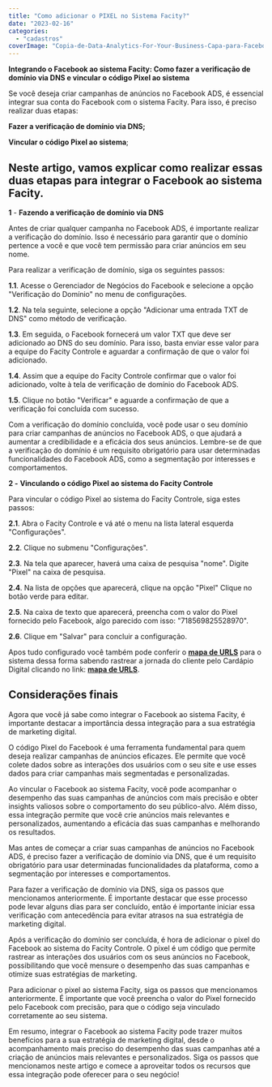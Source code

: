 ```yaml
---
title: "Como adicionar o PIXEL no Sistema Facity?"
date: "2023-02-16"
categories: 
  - "cadastros"
coverImage: "Copia-de-Data-Analytics-For-Your-Business-Capa-para-Facebook-1640-×-724-px.png"
---
```


**Integrando o Facebook ao sistema Facity: Como fazer a verificação de domínio via DNS e vincular o código Pixel ao sistema**

Se você deseja criar campanhas de anúncios no Facebook ADS, é essencial integrar sua conta do Facebook com o sistema Facity. Para isso, é preciso realizar duas etapas:

**Fazer a verificação de domínio via DNS;**

**Vincular o código Pixel ao sistema**;

## **Neste artigo, vamos explicar como realizar essas duas etapas para integrar o Facebook ao sistema Facity.**

**1** \- **Fazendo a verificação de domínio via DNS**

Antes de criar qualquer campanha no Facebook ADS, é importante realizar a verificação do domínio. Isso é necessário para garantir que o domínio pertence a você e que você tem permissão para criar anúncios em seu nome.

Para realizar a verificação de domínio, siga os seguintes passos:

**1.1**. Acesse o Gerenciador de Negócios do Facebook e selecione a opção "Verificação do Domínio" no menu de configurações.

**1.2**. Na tela seguinte, selecione a opção "Adicionar uma entrada TXT de DNS" como método de verificação.

**1.3**. Em seguida, o Facebook fornecerá um valor TXT que deve ser adicionado ao DNS do seu domínio. Para isso, basta enviar esse valor para a equipe do Facity Controle e aguardar a confirmação de que o valor foi adicionado.

**1.4**. Assim que a equipe do Facity Controle confirmar que o valor foi adicionado, volte à tela de verificação de domínio do Facebook ADS.

**1.5**. Clique no botão "Verificar" e aguarde a confirmação de que a verificação foi concluída com sucesso.

Com a verificação do domínio concluída, você pode usar o seu domínio para criar campanhas de anúncios no Facebook ADS, o que ajudará a aumentar a credibilidade e a eficácia dos seus anúncios. Lembre-se de que a verificação do domínio é um requisito obrigatório para usar determinadas funcionalidades do Facebook ADS, como a segmentação por interesses e comportamentos.

**2 -** **Vinculando o código Pixel ao sistema do Facity Controle**

Para vincular o código Pixel ao sistema do Facity Controle, siga estes passos:

**2.1**. Abra o Facity Controle e vá até o menu na lista lateral esquerda "Configurações".

**2.2**. Clique no submenu "Configurações".

**2.3**. Na tela que aparecer, haverá uma caixa de pesquisa "nome". Digite "Pixel" na caixa de pesquisa.

**2.4**. Na lista de opções que aparecerá, clique na opção "Pixel" Clique no botão verde para editar.

**2.5**. Na caixa de texto que aparecerá, preencha com o valor do Pixel fornecido pelo Facebook, algo parecido com isso: "718569825528970".

**2.6**. Clique em "Salvar" para concluir a configuração.  
  
  
Apos tudo configurado você também pode conferir o **[mapa de URLS](https://blog.facity.com.br/mapa-de-urls-para-facebook-pixel/)** para o sistema dessa forma sabendo rastrear a jornada do cliente pelo Cardápio Digital clicando no link: **[mapa de URLS](https://blog.facity.com.br/mapa-de-urls-para-facebook-pixel/)**.

## Considerações finais

Agora que você já sabe como integrar o Facebook ao sistema Facity, é importante destacar a importância dessa integração para a sua estratégia de marketing digital.

O código Pixel do Facebook é uma ferramenta fundamental para quem deseja realizar campanhas de anúncios eficazes. Ele permite que você colete dados sobre as interações dos usuários com o seu site e use esses dados para criar campanhas mais segmentadas e personalizadas.

Ao vincular o Facebook ao sistema Facity, você pode acompanhar o desempenho das suas campanhas de anúncios com mais precisão e obter insights valiosos sobre o comportamento do seu público-alvo. Além disso, essa integração permite que você crie anúncios mais relevantes e personalizados, aumentando a eficácia das suas campanhas e melhorando os resultados.

Mas antes de começar a criar suas campanhas de anúncios no Facebook ADS, é preciso fazer a verificação de domínio via DNS, que é um requisito obrigatório para usar determinadas funcionalidades da plataforma, como a segmentação por interesses e comportamentos.

Para fazer a verificação de domínio via DNS, siga os passos que mencionamos anteriormente. É importante destacar que esse processo pode levar alguns dias para ser concluído, então é importante iniciar essa verificação com antecedência para evitar atrasos na sua estratégia de marketing digital.

Após a verificação do domínio ser concluída, é hora de adicionar o pixel do Facebook ao sistema do Facity Controle. O pixel é um código que permite rastrear as interações dos usuários com os seus anúncios no Facebook, possibilitando que você mensure o desempenho das suas campanhas e otimize suas estratégias de marketing.

Para adicionar o pixel ao sistema Facity, siga os passos que mencionamos anteriormente. É importante que você preencha o valor do Pixel fornecido pelo Facebook com precisão, para que o código seja vinculado corretamente ao seu sistema.

Em resumo, integrar o Facebook ao sistema Facity pode trazer muitos benefícios para a sua estratégia de marketing digital, desde o acompanhamento mais preciso do desempenho das suas campanhas até a criação de anúncios mais relevantes e personalizados. Siga os passos que mencionamos neste artigo e comece a aproveitar todos os recursos que essa integração pode oferecer para o seu negócio!
